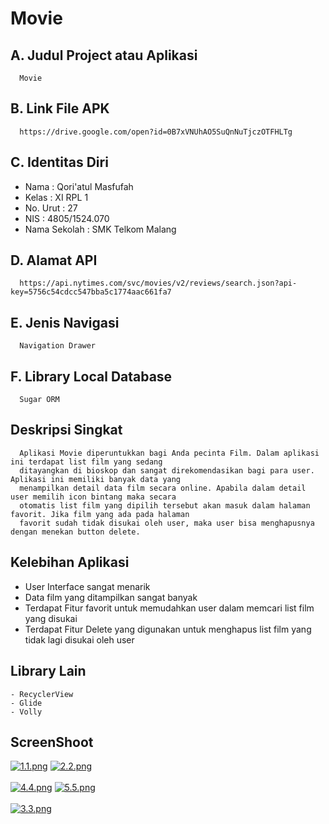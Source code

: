 # Movie

## A. Judul Project atau Aplikasi
      Movie
      
## B. Link File APK
      https://drive.google.com/open?id=0B7xVNUhAO5SuQnNuTjczOTFHLTg

## C. Identitas Diri
   - Nama          : Qori'atul Masfufah
   - Kelas         : XI RPL 1
   - No. Urut      : 27
   - NIS           : 4805/1524.070
   - Nama Sekolah  : SMK Telkom Malang
   
## D. Alamat API
      https://api.nytimes.com/svc/movies/v2/reviews/search.json?api-key=5756c54cdcc547bba5c1774aac661fa7
   
## E. Jenis Navigasi
      Navigation Drawer
      
## F. Library Local Database
      Sugar ORM
 
## Deskripsi Singkat
      Aplikasi Movie diperuntukkan bagi Anda pecinta Film. Dalam aplikasi ini terdapat list film yang sedang 
      ditayangkan di bioskop dan sangat direkomendasikan bagi para user. Aplikasi ini memiliki banyak data yang 
      menampilkan detail data film secara online. Apabila dalam detail user memilih icon bintang maka secara 
      otomatis list film yang dipilih tersebut akan masuk dalam halaman favorit. Jika film yang ada pada halaman 
      favorit sudah tidak disukai oleh user, maka user bisa menghapusnya dengan menekan button delete.
      
## Kelebihan Aplikasi
   - User Interface sangat menarik
   - Data film yang ditampilkan sangat banyak
   - Terdapat Fitur favorit untuk memudahkan user dalam memcari list film yang disukai
   - Terdapat Fitur Delete yang digunakan untuk menghapus list film yang tidak lagi disukai oleh user
   
## Library Lain
    - RecyclerView
    - Glide
    - Volly
    
## ScreenShoot
   [![1.1.png](https://s29.postimg.org/h7pfy7v3b/1.1.png)](https://postimg.org/image/eqdoqyb6r/)
   [![2.2.png](https://s1.postimg.org/heoercxv3/2.2.png)](https://postimg.org/image/y2fwtusmj/)<br><br>
   [![4.4.png](https://s14.postimg.org/l59d99r9d/4.4.png)](https://postimg.org/image/h8w1da69p/)
   [![5.5.png](https://s11.postimg.org/cjwn997dv/5.5.png)](https://postimg.org/image/90apjg4nz/)<br><br>
   [![3.3.png](https://s18.postimg.org/yqfixd03d/3.3.png)](https://postimg.org/image/4lr2bzv05/)
    
   
      
